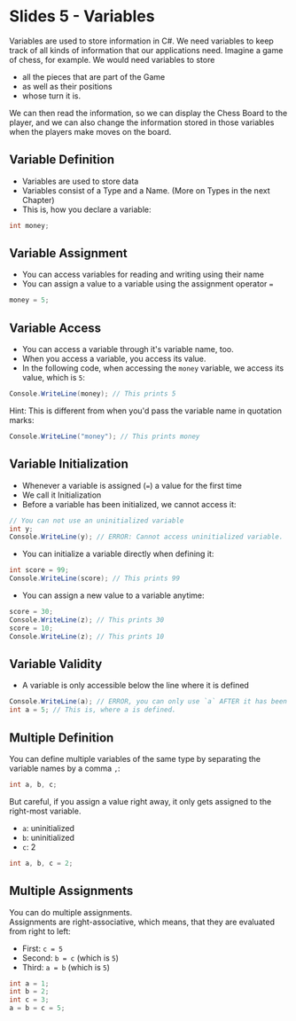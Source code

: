 # Slides 5 - Variables

Variables are used to store information in C#. We need variables to keep track of all kinds of information that our applications need. Imagine a game of chess, for example. We would need variables to store 
- all the pieces that are part of the Game
- as well as their positions
- whose turn it is.

We can then read the information, so we can display the Chess Board to the player, and we can also change the information stored in those variables when the players make moves on the board.

## Variable Definition
- Variables are used to store data
- Variables consist of a Type and a Name. (More on Types in the next Chapter)
- This is, how you declare a variable:
```cs
int money;
```

## Variable Assignment
- You can access variables for reading and writing using their name
- You can assign a value to a variable using the assignment operator `=`
```cs
money = 5;
```

## Variable Access
- You can access a variable through it's variable name, too.
- When you access a variable, you access its value.
- In the following code, when accessing the `money` variable, we access its value, which is `5`:
```cs
Console.WriteLine(money); // This prints 5
```

Hint: This is different from when you'd pass the variable name in quotation marks:
```cs
Console.WriteLine("money"); // This prints money
```

## Variable Initialization
- Whenever a variable is assigned (`=`) a value for the first time
- We call it Initialization
- Before a variable has been initialized, we cannot access it:

```cs
// You can not use an uninitialized variable
int y;
Console.WriteLine(y); // ERROR: Cannot access uninitialized variable.
```

- You can initialize a variable directly when defining it:
```cs
int score = 99;
Console.WriteLine(score); // This prints 99
```

- You can assign a new value to a variable anytime:
```cs
score = 30;
Console.WriteLine(z); // This prints 30
score = 10;
Console.WriteLine(z); // This prints 10
```

## Variable Validity
- A variable is only accessible below the line where it is defined
```cs
Console.WriteLine(a); // ERROR, you can only use `a` AFTER it has been defined.
int a = 5; // This is, where a is defined.
```

## Multiple Definition
You can define multiple variables of the same type by separating the variable names by a comma `,`:
```cs
int a, b, c;
```

But careful, if you assign a value right away, it only gets assigned to the right-most variable.
- `a`: uninitialized
- `b`: uninitialized
- `c`: 2
```c
int a, b, c = 2;
```

## Multiple Assignments
You can do multiple assignments.\
Assignments are right-associative, which means, that they are evaluated from right to left:
- First: `c = 5`
- Second: `b = c` (which is `5`)
- Third: `a = b` (which is `5`)
```cs
int a = 1;
int b = 2;
int c = 3;
a = b = c = 5;
```